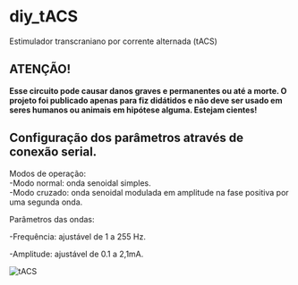# diy_tACS
Estimulador transcraniano por corrente alternada (tACS)

## ATENÇÃO!
**Esse circuito pode causar danos graves e permanentes ou até a morte.
O projeto foi publicado apenas para fiz didátidos e não deve ser usado em seres humanos ou animais em hipótese alguma.
Estejam cientes!**

## Configuração dos parâmetros através de conexão serial.

Modos de operação:  
-Modo normal: onda senoidal simples.  
-Modo cruzado: onda senoidal modulada em amplitude na fase positiva por uma segunda onda.  

Parâmetros das ondas:

-Frequência: ajustável de 1 a 255 Hz.

-Amplitude: ajustável de 0.1 a 2,1mA.  

![tACS](https://github.com/luizquizo/diy_tACS/assets/151285589/28c5dd92-5b19-4453-b453-07891d2b2e3a)
  

